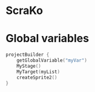 # ScraKo

# Global variables

```kotlin
projectBuilder {
    getGlobalVariable("myVar")
    MyStage()
    MyTarget(myList)
    createSprite2()
}
```

